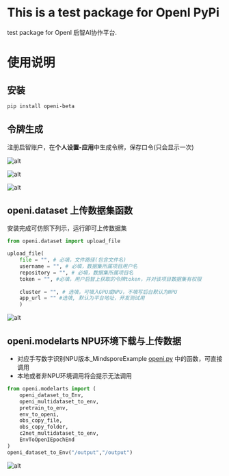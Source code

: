 # This is a test package for OpenI PyPi

test package for OpenI 启智AI协作平台.

# 使用说明

## 安装

```bash
pip install openi-beta
```

## 令牌生成

注册启智账户，在**个人设置-应用**中生成令牌，保存口令(只会显示一次)

![alt](https://openi.pcl.ac.cn/OpenIOSSG/openi-pypi/raw/commit/8d5991eede95316b6a688135ecad790ba2ae165b/media/1.png)

![alt](https://openi.pcl.ac.cn/OpenIOSSG/openi-pypi/raw/commit/8d5991eede95316b6a688135ecad790ba2ae165b/media/2.png)

![alt](https://openi.pcl.ac.cn/OpenIOSSG/openi-pypi/raw/commit/8d5991eede95316b6a688135ecad790ba2ae165b/media/3.png)

## openi.dataset 上传数据集函数

安装完成可仿照下列示，运行即可上传数据集

```python
from openi.dataset import upload_file

upload_file(
    file = "", # 必填，文件路径(包含文件名)
    username = "", # 必填，数据集所属项目用户名
    repository = "", # 必填，数据集所属项目名
    token = "", #必填，用户启智上获取的令牌token，并对该项目数据集有权限
    
    cluster = "", # 选填，可填入GPU或NPU，不填写后台默认为NPU
    app_url = "" #选填, 默认为平台地址，开发测试用
    )
```
![alt](https://openi.pcl.ac.cn/OpenIOSSG/openi-pypi/raw/commit/8d5991eede95316b6a688135ecad790ba2ae165b/media/4.png)

## openi.modelarts NPU环境下载与上传数据

- 对应手写数字识别NPU版本_MindsporeExample [openi.py](https://openi.pcl.ac.cn/OpenIOSSG/MNIST_Example/src/branch/master/openi.py) 中的函数，可直接调用
- 本地或者非NPU环境调用将会提示无法调用
```python
from openi.modelarts import (
    openi_dataset_to_Env,
    openi_multidataset_to_env,
    pretrain_to_env,
    env_to_openi,
    obs_copy_file,
    obs_copy_folder,
    c2net_multidataset_to_env,
    EnvToOpenIEpochEnd
)
openi_dataset_to_Env("/output","/output")
```
![alt](https://openi.pcl.ac.cn/OpenIOSSG/openi-pypi/raw/commit/8d5991eede95316b6a688135ecad790ba2ae165b/media/5.png)